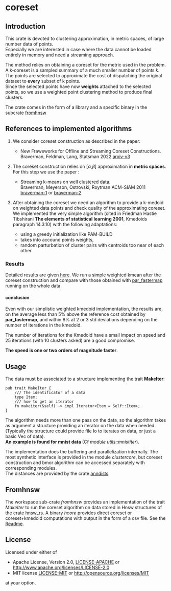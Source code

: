 # coreset

## Introduction 
This crate is devoted to clustering approximation, in metric spaces, of large number data of points.  
Especially we are interested in case where the data cannot be loaded entirely in memory and need a streaming approach.

The method relies on obtaining a coreset for the metric used in the problem.  
A k-coreset is a sampled summary of a much smaller number of points *k*. The points are selected to approximate the cost of dispatching the original dataset to **every** subset of k points.  
Since the selected points have now **weights** attached to the selected points, so we use a weighted point clustering method to produce final clusters.

The crate comes in the form of a library and a specific binary in the subcrate [fromhnsw](#fromhnsw)

## References to implemented algorithms

1. We consider coreset construction as described in the paper:  
    -  New Fraweworks for Offline and Streaming Coreset Constructions.   
           Braverman, Feldman, Lang, Statsman 2022
           [arxiv-v3](https://arxiv.org/abs/1612.00889)



2. The coreset construction relies on  [$\alpha$,$\beta$] approximation in **metric spaces**.  For this step we use the paper :
    - Streaming k-means on well clustered data.  
                Braverman, Meyerson, Ostrovski, Roytman ACM-SIAM 2011 
                [braverman-1](https://web.cs.ucla.edu/~rafail/PUBLIC/116.pdf) or [braverman-2](https://dl.acm.org/doi/10.5555/2133036.2133039)

3. After obtaining the coreset we need an algorithm to provide a k-medoid on weighted data points and check quality of the approximating coreset. We implemented the very simple algorithm (cited in Friedman Hastie Tibshirani **The elements of statistical learning 2001**, Kmedoids paragraph 14.3.10) with the following adaptations:

    - using a greedy initialization like PAM-BUILD
    - takes into accound points weights,
    - random parturbation of cluster pairs with centroids too near of each other.


### Results

Detailed results are given [here](./Results.md).
We run a simple weighted kmean after the coreset construction and compare with those obtained with [par_fastermap](https://docs.rs/kmedoids/0.5.0/kmedoids/fn.par_fasterpam.html) running on the whole data.

#### conclusion
Even with our simplistic weighted kmedoid implementation, the results are, on the average less than 5% above the reference cost obtained by **par_fastermap**, and  within 8% at 2 or 3 std deviations depending on the number of iterations in the kmedoid. 

The number of iterations for the Kmedoid have a small impact on speed and 25 iterations (with 10 clusters asked) are a good compromise.  

**The speed is one or two orders of magnitude faster**.


## Usage 

The data must be associated to a structure implementing the trait **MakeIter**:  

```
pub trait MakeIter {
    /// The identificator of a data
    type Item;
    /// how to get an iterator
    fn makeiter(&self) -> impl Iterator<Item = Self::Item>;
}
```

The algorithm needs more than one pass on the data, so the algorithm takes as argument a structure  providing
an iterator on the data when needed. (Typically the structure could provide file Io to iterates on data, or just a basic Vec of data).  
**An example is found for mnist data** (Cf *module utils::mnistiter*).  

The implementation does the buffering and parallelization internally.
The most synthetic interface is provided in the module *clustercore*, but coreset construction and bmor algorithm can be accessed separately with
corresponding modules.  
The distances are provided by the crate [anndists](https://crates.io/crates/anndists).

## Fromhnsw

The workspace sub-crate *fromhnsw* provides an implementation of the trait *MakeIter* to run the coreset algorithm on data stored in Hnsw structures of the crate [hnsw_rs](https://crates.io/crates/hnsw_rs). A binary *hcore* provides direct coreset or coreset+kmedoid computations with output in the form of a csv file. See the [Readme](./fromhnsw/README.md).

## License

Licensed under either of

* Apache License, Version 2.0, [LICENSE-APACHE](LICENSE-APACHE) or <http://www.apache.org/licenses/LICENSE-2.0>
* MIT license [LICENSE-MIT](LICENSE-MIT) or <http://opensource.org/licenses/MIT>

at your option.
